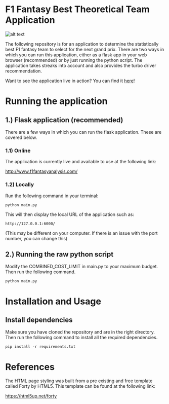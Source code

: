 # F1 Fantasy Best Theoretical Team Application

![alt text](https://cdn.sanity.io/images/xbn4zmfs/production/1ead0d23cb4778e491d8d5ccb17ba776c586d372-5909x2616.png)

The following repository is for an application to determine the statistically best F1 fantasy team to select for the next grand prix. There are two ways in which you can run this application, either as a flask app in your web browser (recommended) or by just running the python script. The application takes streaks into account and also provides the turbo driver recommendation.

Want to see the application live in action? You can find it [here](http://www.f1fantasyanalysis.com/)!

# Running the application

## 1.) Flask application (recommended)

There are a few ways in which you can run the flask application. These are covered below.

### 1.1) Online

The application is currently live and available to use at the following link:

http://www.f1fantasyanalysis.com/

### 1.2) Locally

Run the following command in your terminal:

`python main.py`

This will then display the local URL of the application such as:

`http://127.0.0.1:6000/`

(This may be different on your computer. If there is an issue with the port number, you can change this)

## 2.) Running the raw python script

Modify the COMBINED_COST_LIMIT in main.py to your maximum budget. Then run the following command.

`python main.py`

# Installation and Usage

## Install dependencies

Make sure you have cloned the repository and are in the right directory. Then run the following command to install all the required dependencies.

`pip install -r requirements.txt`

# References

The HTML page styling was built from a pre existing and free template called Forty by HTML5. This template can be found at the following link:

https://html5up.net/forty

